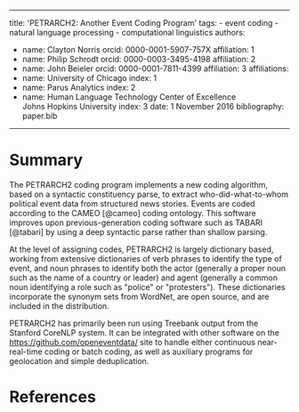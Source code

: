   ---
  title: 'PETRARCH2: Another Event Coding Program'
  tags:
    - event coding
    - natural language processing
    - computational linguistics
  authors:
   - name: Clayton Norris
     orcid: 0000-0001-5907-757X
     affiliation: 1
   - name: Philip Schrodt
     orcid: 0000-0003-3495-4198
     affiliation: 2
   - name: John Beieler
     orcid: 0000-0001-7811-4399
     affiliation: 3
  affiliations:
   - name: University of Chicago
     index: 1
   - name: Parus Analytics
     index: 2
   - name: Human Language Technology Center of Excellence<br />Johns Hopkins University
     index: 3
  date: 1 November 2016
  bibliography: paper.bib
  ---

  # Summary

  The PETRARCH2 coding program implements a new coding algorithm, based on a
  syntactic constituency parse, to extract who-did-what-to-whom political event data from
  structured news stories. Events are coded according to the CAMEO [@cameo] coding
  ontology. This software improves upon previous-generation coding software
  such as TABARI [@tabari] by using a deep syntactic parse rather than shallow 
  parsing.

  At the level of assigning codes, PETRARCH2 is largely dictionary based, working from extensive 
  dictionaries of verb phrases to identify the type of event, and noun phrases to
  identify both the actor (generally a proper noun such as the name of a country or
  leader) and agent (generally a common noun identifying a role such as "police" or
  "protesters"). These dictionaries incorporate the synonym sets from WordNet, are
  open source, and are included in the distribution.

  PETRARCH2 has primarily been run using Treebank output from the Stanford CoreNLP
  system. It can be integrated with other software on the https://github.com/openeventdata/ site
  to handle either continuous near-real-time coding or batch coding, as well as 
  auxiliary programs for geolocation and simple deduplication. 

  # References
